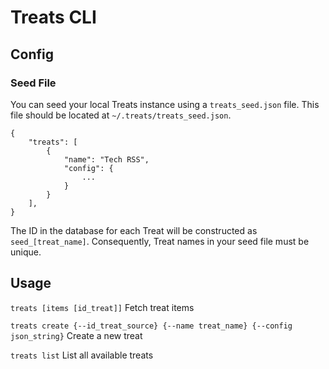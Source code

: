 # Treats CLI

## Config
### Seed File
You can seed your local Treats instance using a `treats_seed.json` file. This file should be located at `~/.treats/treats_seed.json`.

```
{
    "treats": [
        {
            "name": "Tech RSS",
            "config": {
                ...
            }
        }
    ],
}
```

The ID in the database for each Treat will be constructed as `seed_[treat_name]`. Consequently, Treat names in your seed file must be unique.

## Usage

`treats [items [id_treat]]`
Fetch treat items

`treats create {--id_treat_source} {--name treat_name} {--config json_string}`
Create a new treat

`treats list`
List all available treats


